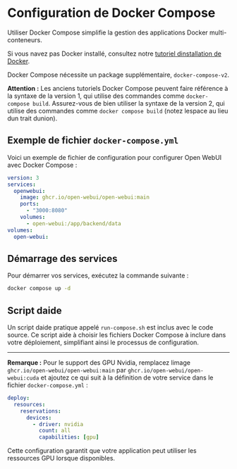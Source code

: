 # Configuration de Docker Compose

Utiliser Docker Compose simplifie la gestion des applications Docker multi-conteneurs.

Si vous navez pas Docker installé, consultez notre [tutoriel dinstallation de Docker](../../../tutorials/docker-install.md).

Docker Compose nécessite un package supplémentaire, `docker-compose-v2`.

**Attention :** Les anciens tutoriels Docker Compose peuvent faire référence à la syntaxe de la version 1, qui utilise des commandes comme `docker-compose build`. Assurez-vous de bien utiliser la syntaxe de la version 2, qui utilise des commandes comme `docker compose build` (notez lespace au lieu dun trait dunion).

## Exemple de fichier `docker-compose.yml`

Voici un exemple de fichier de configuration pour configurer Open WebUI avec Docker Compose :

```yaml
version: 3
services:
  openwebui:
    image: ghcr.io/open-webui/open-webui:main
    ports:
      - "3000:8080"
    volumes:
      - open-webui:/app/backend/data
volumes:
  open-webui:
```

## Démarrage des services

Pour démarrer vos services, exécutez la commande suivante :

```bash
docker compose up -d
```

## Script daide

Un script daide pratique appelé `run-compose.sh` est inclus avec le code source. Ce script aide à choisir les fichiers Docker Compose à inclure dans votre déploiement, simplifiant ainsi le processus de configuration.

---

**Remarque :** Pour le support des GPU Nvidia, remplacez limage `ghcr.io/open-webui/open-webui:main` par `ghcr.io/open-webui/open-webui:cuda` et ajoutez ce qui suit à la définition de votre service dans le fichier `docker-compose.yml` :

```yaml
deploy:
  resources:
    reservations:
      devices:
        - driver: nvidia
          count: all
          capabilities: [gpu]
```

Cette configuration garantit que votre application peut utiliser les ressources GPU lorsque disponibles.
